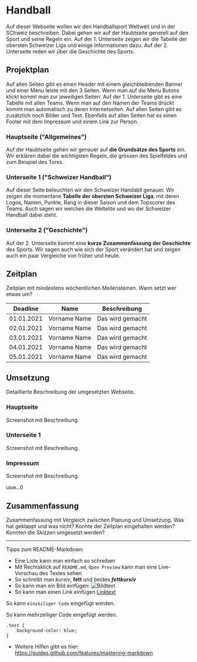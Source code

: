 # Handball 

Auf dieser Webseite wollen wir den Handballsport Weltweit und in der SChweiz beschreiben. Dabei gehen wir auf der Haubtseite generell auf den Sport und seine Regeln ein. Auf der 1. Unterseite zeigen wir die Tabelle der obersten Schweizer Liga und einige Informationen dazu. Auf der 2. Unterseite reden wir über die Geschichte des Sports.

## Projektplan

Auf allen Seiten gibt es einen Header mit einem gleichbleibenden Banner und einer Menu leiste mit den 3 Seiten. Wenn man auf die Menu Butons klickt kommt man zur jeweiligen Seiten. Auf der 1. Unterseite gibt es eine Tabelle mit allen Teams. Wenn man auf den Namen der Teams drückt kommt man automatisch zu deren Internetseiten. Auf allen Seiten gibt es zusätzlich noch Bilder und Text. Ebenfalls auf allen Seiten hat es einen Footer mit dem Impressum und einem Link zur Person.

### Hauptseite ("Allgemeines")

Auf der Haubtseite gehen wir genauer auf **die Grundsätze des Sports** ein. Wir erklären dabei die wichtigsten Regeln, die grössen des Spielfeldes und zum Beispiel des Tores. 

### Unterseite 1 ("Schweizer Handball")

Auf dieser Seite beleuchten wir den Schweizer Handabll genauer. Wir zeigen die momentane **Tabelle der obersten Schweizer Liga**, mit deren Logos, Namen, Punkte, Rang in dieser Saison und dem Topscorer des Teams. Auch sagen wir welches die Weltelite und wo der Schweizer Handball dabei steht.


### Unterseite 2 ("Geschichte")

Auf der 2. Unterseite kommt eine **kurze Zusammenfassung der Geschichte** des Sports. Wir sagen auch wie sich der Sport verändert hat und zeigen auch ein paar Vergleiche von früher und heute.

## Zeitplan

Zeitplan mit mindestens wöchentlichen Meilensteinen. Wann setzt wer etwas um?

| Deadline | Name | Beschreibung |
| --- | --- | --- |
| 01.01.2021 | Vorname Name | Das wird gemacht |
| 02.01.2021 | Vorname Name | Das wird gemacht |
| 03.01.2021 | Vorname Name | Das wird gemacht |
| 04.01.2021 | Vorname Name | Das wird gemacht |
| 05.01.2021 | Vorname Name | Das wird gemacht |

## Umsetzung

Detaillierte Beschreibung der umgesetzten Webseite.

### Hauptseite

Screenshot mit Beschreibung.

### Unterseite 1

Screenshot mit Beschreibung.

### Impressum

Screenshot mit Beschreibung.

usw...0

## Zusammenfassung

Zusammenfassung mit Vergleich zwischen Planung und Umsetzung. Was hat geklappt und was nicht? Konnte der Zeitplan eingehalten werden? Konnten die Skizzen umgesetzt werden?

---

Tipps zum README-Markdown:
- Eine Liste kann man einfach so schreiben
- Mit Rechtsklick auf `README.md`, `Open Preview` kann man eine Live-Vorschau des Textes sehen 
- So schreibt man *kursiv*, **fett** und beides ***fettkursiv***
- So kann man ein Bild einfügen: ![Bildtext](link-zum-bild.jpg)
- So kann man einen Link einfügen [Linktext](https://google.com)

So kann `einzeiliger Code` eingefügt werden.

So kann mehrzeiliger Code eingefügt werden.
```
.test {
    background-color: blue;
}
```

- Weitere Hilfen gibt es hier: https://guides.github.com/features/mastering-markdown